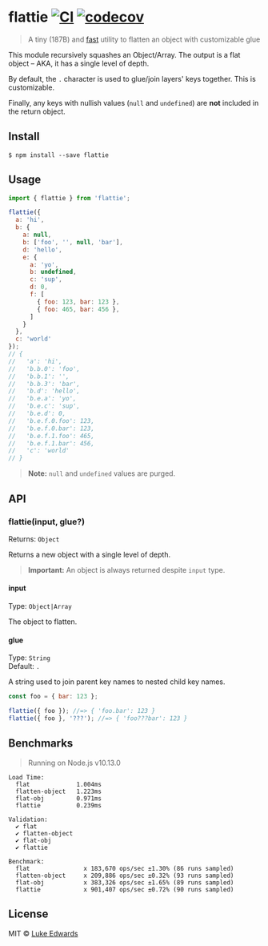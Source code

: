 # flattie [![CI](https://github.com/lukeed/flattie/workflows/CI/badge.svg)](https://github.com/lukeed/flattie/actions) [![codecov](https://badgen.now.sh/codecov/c/github/lukeed/flattie)](https://codecov.io/gh/lukeed/flattie)

> A tiny (187B) and [fast](#benchmarks) utility to flatten an object with customizable glue

This module recursively squashes an Object/Array. The output is a flat object – AKA, it has a single level of depth.

By default, the `.` character is used to glue/join layers' keys together. This is customizable.

Finally, any keys with nullish values (`null` and `undefined`) are **not** included in the return object.

## Install

```
$ npm install --save flattie
```


## Usage

```js
import { flattie } from 'flattie';

flattie({
  a: 'hi',
  b: {
    a: null,
    b: ['foo', '', null, 'bar'],
    d: 'hello',
    e: {
      a: 'yo',
      b: undefined,
      c: 'sup',
      d: 0,
      f: [
        { foo: 123, bar: 123 },
        { foo: 465, bar: 456 },
      ]
    }
  },
  c: 'world'
});
// {
//   'a': 'hi',
//   'b.b.0': 'foo',
//   'b.b.1': '',
//   'b.b.3': 'bar',
//   'b.d': 'hello',
//   'b.e.a': 'yo',
//   'b.e.c': 'sup',
//   'b.e.d': 0,
//   'b.e.f.0.foo': 123,
//   'b.e.f.0.bar': 123,
//   'b.e.f.1.foo': 465,
//   'b.e.f.1.bar': 456,
//   'c': 'world'
// }
```

> **Note:** `null` and `undefined` values are purged.

## API

### flattie(input, glue?)
Returns: `Object`

Returns a new object with a single level of depth.

> **Important:** An object is always returned despite `input` type.

#### input
Type: `Object|Array`

The object to flatten.

#### glue
Type: `String`<br>
Default: `.`

A string used to join parent key names to nested child key names.

```js
const foo = { bar: 123 };

flattie({ foo }); //=> { 'foo.bar': 123 }
flattie({ foo }, '???'); //=> { 'foo???bar': 123 }
```


## Benchmarks

> Running on Node.js v10.13.0

```
Load Time:
  flat             1.004ms
  flatten-object   1.223ms
  flat-obj         0.971ms
  flattie          0.239ms

Validation:
  ✔ flat
  ✔ flatten-object
  ✔ flat-obj
  ✔ flattie

Benchmark:
  flat               x 183,670 ops/sec ±1.30% (86 runs sampled)
  flatten-object     x 209,886 ops/sec ±0.32% (93 runs sampled)
  flat-obj           x 383,326 ops/sec ±1.65% (89 runs sampled)
  flattie            x 901,407 ops/sec ±0.72% (90 runs sampled)
```


## License

MIT © [Luke Edwards](https://lukeed.com)
